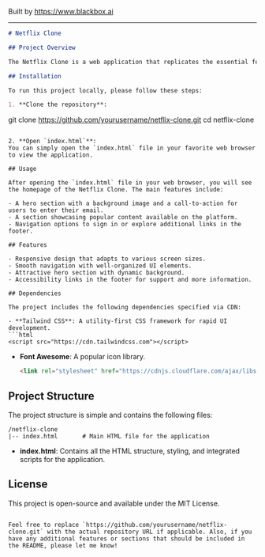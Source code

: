 
Built by https://www.blackbox.ai

---

```markdown
# Netflix Clone

## Project Overview

The Netflix Clone is a web application that replicates the essential features of the Netflix UI. It provides a visually appealing and interactive experience where users can explore a selection of popular movies and TV shows, sign in, and start watching their favorite content. The project utilizes Tailwind CSS for styling and Font Awesome for icons, creating a modern and responsive design.

## Installation

To run this project locally, please follow these steps:

1. **Clone the repository**:
   ```
   git clone https://github.com/yourusername/netflix-clone.git
   cd netflix-clone
   ```

2. **Open `index.html`**:
   You can simply open the `index.html` file in your favorite web browser to view the application.

## Usage

After opening the `index.html` file in your web browser, you will see the homepage of the Netflix Clone. The main features include:

- A hero section with a background image and a call-to-action for users to enter their email.
- A section showcasing popular content available on the platform.
- Navigation options to sign in or explore additional links in the footer.

## Features

- Responsive design that adapts to various screen sizes.
- Smooth navigation with well-organized UI elements.
- Attractive hero section with dynamic background.
- Accessibility links in the footer for support and more information.

## Dependencies

The project includes the following dependencies specified via CDN:

- **Tailwind CSS**: A utility-first CSS framework for rapid UI development.
  ```html
  <script src="https://cdn.tailwindcss.com"></script>
  ```
- **Font Awesome**: A popular icon library.
  ```html
  <link rel="stylesheet" href="https://cdnjs.cloudflare.com/ajax/libs/font-awesome/6.0.0-beta3/css/all.min.css">
  ```

## Project Structure

The project structure is simple and contains the following files:

```
/netflix-clone
|-- index.html       # Main HTML file for the application
```

- **index.html**: Contains all the HTML structure, styling, and integrated scripts for the application.

## License

This project is open-source and available under the MIT License.
```

Feel free to replace `https://github.com/yourusername/netflix-clone.git` with the actual repository URL if applicable. Also, if you have any additional features or sections that should be included in the README, please let me know!